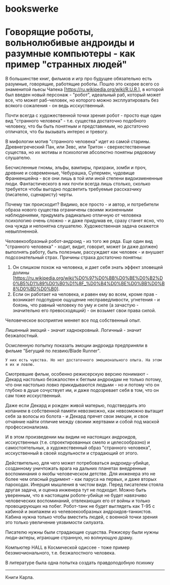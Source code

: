 # bookswerke

# Говорящие роботы, вольнолюбивые андроиды и разумные компьютеры - как пример "странных людей"

В большинстве книг, фильмов и игр про будущее обязательно есть разумные, говорящие, работящие роботы. Пошло это скорее всего со знаменитой пьесы Чапека [https://ru.wikipedia.org/wiki/R.U.R.], в которой был введен новый персонаж - "робот", идеальный раб, который может все, что может раб-человек, но которого можно эксплуатировать без всякого сожаления - он ведь исскуственный.

Почти всегда с художественной точки зрения робот - просто еще один вид "странного человека" - т.е. существа достаточно подобного человеку, что бы быть понятным и представимым, но достаточно отличатся, что бы вызывать интерес и тревогу.

В мифологии мотив "странного человека" идет из самой старины. Древнегреческий Пан, или Зевс, или Тритон - сверхестественные существа, но их мотивы и психология абсолютно понятны рядовому слушателю.

Бесчисленные гномы, эльфы, вампиры, призраки, зомби и проч, древние и современные, Чебурашка, Супермен, чудовище Франкеншейна - все они лишь в той или иной степени видоизмененные люди. Фантастического в них почти всегда лишь столько, сколько требуется чтобы выгодно подсветить требуемые рассказчику (писателю, сценаристу) черты.

Почему так происходит? Видимо, все просто - и автор, и потребители образа нового существа ограничены своими жизненными наблюдениями, придумать радикально отличную от человека психологию очень сложно - и даже придумав ее, сразу станет ясно, что она чужда и непонятна слушателю. Художественная задача окажется невыплненной.

Человекообразный робот-андроид - из того же ряда. Еще один вид "странного человека" - ходит, видит, говорит, может (и даже должен) выполнять работу, быть полезным, рассуждает как человек - и внушает подсознательный страх. Причины страха достаточно понятны: 

1. Он слишком похож на человека, и дает себя знать эффект зловещей долины [https://ru.wikipedia.org/wiki/%D0%97%D0%BB%D0%BE%D0%B2%D0%B5%D1%89%D0%B0%D1%8F_%D0%B4%D0%BE%D0%BB%D0%B8%D0%BD%D0%B0]. 
2. Если он работает на человека, и равен ему во всем, кроме прав - возникает подспудное ощущение несправедливости, угнетения - и боязнь, что равный человеку по уму и силе (а зачастую - значительно его превосходящий) - он возьмет свои права силой.

Человеческое восприятие меняет все под собственный опыт.

Лишенный эмоций - значит хаднокровный. Логичный - значит безжалостный.

Осмсленную попытку показать эмоции андроида предприняли в фильме "Бегущий по лезвию/Blade Runner". 

    У них есть чувства. Но нет достаточного эмоционального опыта. На этом я их и ловлю.

Смотревшие фильм, особенно режисерскую версию понимают - Декард настолько безжалостен к беглым андроидам не только потому, что они настолько ловко прикидываются людьми - но и потому что он глубоко в душе сочуствует им, и даже подозревает себя в том, что он сам тоже исскуственный.

Даже если Декард и рожден живой матерью, подствердить это копанием в собственной памяти невозможно, как невозможно вытащит себя за волосы из болота - и Декард прячет свои эмоции, и свое отчаяние найти отличие между своими жертвами и собой под маской профессионализма.

И в этом произведении мы видим не настоящих андроидов, исскуственных (т.е. спроектированных смело и целесообразно) и самостоятельных, а художественный образ "странного человека", исскуственный в своей ходульности и страдающий от этого.

Действительно, для чего может потребоваться андроиду-убийце, созданному уничтожать врага на дальних планетах внедренные воспоминания о якобы человеческом детстве. Для инженера это не более чем опасный рудимент - как паруса на первых, и даже вторых пароходах. Инерция мышления в чистом виде. Перед писателем стояла другая задача, и оценка инженера тут не подходит. Можно быть уверенным, что в настоящем роботе-убийце не будет навязчиво человеческих воспоминаний, отвлекающих его от войны и только провоцирующих на побег. Робот-танк не будет выглядеть как Т-95 с кабиной и экипажем из челевоекообразных андроидов-танкистов. Кабина нужна только чтобы вместить людей, с военной точки зрения это только увеличение уязвимости силуаэта.

Писателю нужны были страдающие существа. Режисеру были нужны люди-актеры, играющие странную, но волнующую драму.

Компьютер HALL в Космической одиссее - тоже пример безэмочионального, т.е. безжалостного человека.

В литературе была одна попытка создать правдоподобную психику


---
Книги Карла.
